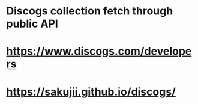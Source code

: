 # Discogs collection fetch through public API
# https://www.discogs.com/developers
#
# https://sakujii.github.io/discogs/
